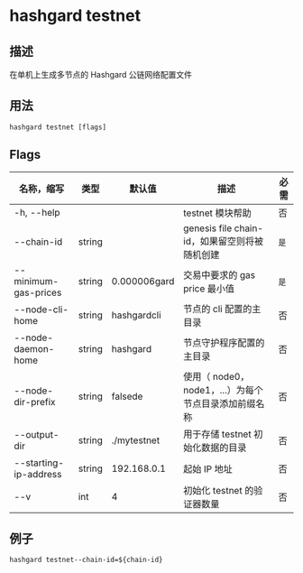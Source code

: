 # hashgard testnet

## 描述

在单机上生成多节点的 Hashgard 公链网络配置文件

## 用法

```
hashgard testnet [flags]
```

## Flags

| 名称，缩写            | 类型   | 默认值       | 描述                                                 | 必需 |
| --------------------- | ------ | ------------ | ---------------------------------------------- | ----- |
| -h, --help            |        |              | testnet 模块帮助                                     | 否       |
| --chain-id            | string |              | genesis file chain-id，如果留空则将被随机创建        | `是`     |
| --minimum-gas-prices  | string | 0.000006gard | 交易中要求的 gas price 最小值                        | `是`     |
| --node-cli-home       | string | hashgardcli  | 节点的 cli 配置的主目录                              | 否       |
| --node-daemon-home    | string | hashgard     | 节点守护程序配置的主目录                             | 否       |
| --node-dir-prefix     | string | falsede         | 使用（ node0，node1，...）为每个节点目录添加前缀名称 | 否       |
| --output-dir          | string | ./mytestnet  | 用于存储 testnet 初始化数据的目录                    | 否       |
| --starting-ip-address | string | 192.168.0.1  | 起始 IP 地址                                         | 否       |
| --v                   | int    | 4            | 初始化 testnet 的验证器数量                          | 否       |

## 例子

`hashgard testnet--chain-id=${chain-id}`
